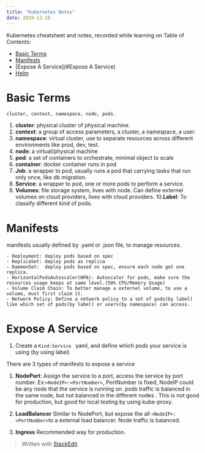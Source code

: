 ```yaml
---
title: "Kubernetes Notes"
date: 2019-12-18
---
```


Kubernetes cheatsheet and notes, recorded while learning on 
Table of Contents:
* [Basic Terms](#Basic-Terms)
* [Manifests](#Manifests)
* [Expose A Service](#Expose A Service) 
* [Helm](#Helm)

# Basic Terms
	cluster, context, namespace, node, pods.
1. **cluster**: physical cluster of physical machine.
2. **context**: a group of access parameters,  a cluster, a namespace, a user.
3. **namespace**: virtual cluster, use to separate resources across different environments like prod, dev, test.
4. **node**: a virtual/physical machine
5. **pod**: a set of containers to orchestrate, minimal object to scale
6. **container**: docker container runs in pod
7. **Job**: a wrapper to pod, usually runs a pod that carrying tasks that run only once, like db migration.
8. **Service**: a wrapper to pod, one or more pods to perform a service.
9. **Volumes**: file storage system, lives with node. Can define externel volumes on cloud providers, lives with cloud providers.
10.**Label**: To classify different kind of pods. 
 

# Manifests
manifests usually defined by .yaml or .json file, to manage resources.


	- Deployment: deploy pods based on spec
	- ReplicaSet: deploy pods as replica 
	- DaemonSet:  deploy pods based on spec, ensure each node get one replica.
	- HorizontalPodsAutoscaler(HPA): Autoscaler for pods, make sure the resources usage keeps at same level.(50% CPU/Memory Usage)
	- Volume Claim Chain: To better manage a externel volume, to use a volume, must first claim it.
	- Network Policy: Define a network policy to a set of pods(by label) like which set of pods(by label) or users(by namespace) can access.


# Expose A Service
1. Create a ```Kind:Service ``` yaml, and define which pods your service is using (by using label)

There are 3 types of manifests to expose a service

1. **NodePort**:  Assign the service to a port, access the service by port number. Ex:```<NodeIP>:<PortNumber>```, PortNumber is fixed, NodeIP could be any node that the service is running on. pods traffic is balanced in the same node, but not balanced in the different nodes . This is not good for production, but good for local testing by using kube-proxy.

2. **LoadBalancer** Similar to NodePort, but expose the all ```<NodeIP>:<PortNumber>```to a external load balancer. Node traffic is balanced.

3. **Ingress** Recommended way for production. 



> Written with [StackEdit](https://stackedit.io/).
<!--stackedit_data:
eyJoaXN0b3J5IjpbLTEzNTI5MDEwMTYsOTg0MzQyMzUzLDIwMj
Q5MzkxNjUsMTgxMjEzODA3OCwxNzM1NDI1OTg5LC0xMzMzNjEz
NDgsLTg4NDMzMjY0MSwxMjcwMTQxNjMxLDM4ODc3NjI4MCw2ND
I4Nzk0Nl19
-->